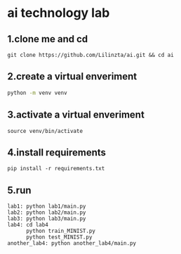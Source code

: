 # ai technology lab
## 1.clone me and cd
```
git clone https://github.com/Lilinzta/ai.git && cd ai
```
## 2.create a virtual enveriment
```sh
python -m venv venv
```
## 3.activate a virtual enveriment
```
source venv/bin/activate
```
## 4.install requirements
```
pip install -r requirements.txt
```
## 5.run
```
lab1: python lab1/main.py
lab2: python lab2/main.py
lab3: python lab3/main.py
lab4: cd lab4
      python train_MINIST.py
      python test_MINIST.py
another_lab4: python another_lab4/main.py
```
